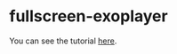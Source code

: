 # fullscreen-exoplayer

You can see the tutorial [here](https://medium.com/@danyalstd/adding-a-fullscreen-button-to-exoplayer-87f685279cae).
